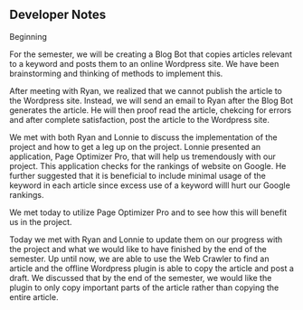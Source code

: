## Developer Notes


<!DOCTYPE html>
<html>
<body>
<p>Beginning  </p>
  For the semester, we will be creating a Blog Bot that copies articles relevant to a keyword and posts them to an online Wordpress site. We have been brainstorming and thinking of methods to implement this. 
  
  
  After meeting with Ryan, we realized that we cannot publish the article to the Wordpress site. Instead, we will send an email to Ryan after the Blog Bot generates the article. He will then proof read the article, chekcing for errors and after complete satisfaction, post the article to the Wordpress site. 
  
  
  We met with both Ryan and Lonnie to discuss the implementation of the project and how to get a leg up on the project. Lonnie presented an application, Page Optimizer Pro, that will help us tremendously with our project. This application checks for the rankings of website on Google. He further suggested that it is beneficial to include minimal usage of the keyword in each article since excess use of a keyword willl hurt our Google rankings. 
  
 We met today to utilize Page Optimizer Pro and to see how this will benefit us in the project.
 
 Today we met with Ryan and Lonnie to update them on our progress with the project and what we would like to have finished by the end of the semester. Up until now, we are able to use the Web Crawler to find an article and the offline Wordpress plugin is able to copy the article and post a draft. We discussed that by the end of the semester, we would like the plugin to only copy important parts of the article rather than copying the entire article. 
</body>
</html>

